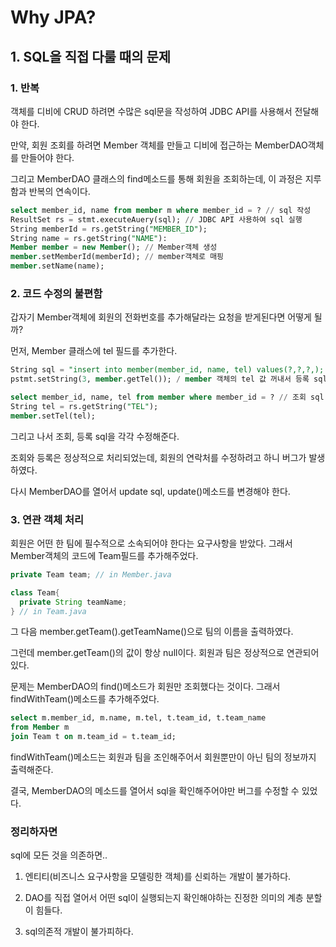 # Why JPA?

## 1. SQL을 직접 다룰 때의 문제

### 1. 반복

객체를 디비에 CRUD 하려면 수많은 sql문을 작성하여 JDBC API를 사용해서 전달해야 한다.

만약, 회원 조회를 하려면 Member 객체를 만들고 디비에 접근하는 MemberDAO객체를 만들어야 한다. 

그리고 MemberDAO 클래스의 find메소드를 통해 회원을 조회하는데, 이 과정은 지루함과 반복의 연속이다.

```sql
select member_id, name from member m where member_id = ? // sql 작성
ResultSet rs = stmt.executeAuery(sql); // JDBC API 사용하여 sql 실행
String memberId = rs.getString("MEMBER_ID");
String name = rs.getString("NAME"):
Member member = new Member(); // Member객체 생성
member.setMemberId(memberId); // member객체로 매핑
member.setName(name);
```

### 2. 코드 수정의 불편함

갑자기 Member객체에 회원의 전화번호를 추가해달라는 요청을 받게된다면 어떻게 될까?

먼저, Member 클래스에 tel 필드를 추가한다. 

```sql
String sql = "insert into member(member_id, name, tel) values(?,?,?,); // 등록 sql 수정
pstmt.setString(3, member.getTel()); / member 객체의 tel 값 꺼내서 등록 sql에 전달

select member_id, name, tel from member where member_id = ? // 조회 sql 수정
String tel = rs.getString("TEL");
member.setTel(tel);
```
그리고 나서 조회, 등록 sql을 각각 수정해준다.

조회와 등록은 정상적으로 처리되었는데, 회원의 연락처를 수정하려고 하니 버그가 발생하였다. 

다시 MemberDAO를 열어서 update sql, update()메소드를 변경해야 한다.

### 3. 연관 객체 처리

회원은 어떤 한 팀에 필수적으로 소속되어야 한다는 요구사항을 받았다. 그래서 Member객체의 코드에 Team필드를 추가해주었다.
```java
private Team team; // in Member.java

class Team{
  private String teamName;
} // in Team.java
```

그 다음 member.getTeam().getTeamName()으로 팀의 이름을 출력하였다.

그런데 member.getTeam()의 값이 항상 null이다. 회원과 팀은 정상적으로 연관되어 있다. 

문제는 MemberDAO의 find()메소드가 회원만 조회했다는 것이다. 그래서 findWithTeam()메소드를 추가해주었다.
```sql
select m.member_id, m.name, m.tel, t.team_id, t.team_name
from Member m
join Team t on m.team_id = t.team_id;
```
findWithTeam()메소드는 회원과 팀을 조인해주어서 회원뿐만이 아닌 팀의 정보까지 출력해준다.

결국, MemberDAO의 메소드를 열어서 sql을 확인해주어야만 버그를 수정할 수 있었다.


### 정리하자면

sql에 모든 것을 의존하면..
1. 엔티티(비즈니스 요구사항을 모델링한 객체)를 신뢰하는 개발이 불가하다.

2. DAO를 직접 열어서 어떤 sql이 실행되는지 확인해야하는 진정한 의미의 계층 분할이 힘들다.

3. sql의존적 개발이 불가피하다.

  
  

